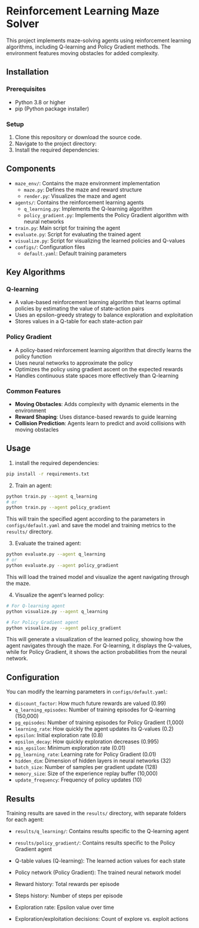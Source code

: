 # Reinforcement Learning Maze Solver

This project implements maze-solving agents using reinforcement learning algorithms, including Q-learning and Policy Gradient methods. The environment features moving obstacles for added complexity.

## Installation

### Prerequisites

- Python 3.8 or higher
- pip (Python package installer)

### Setup

1. Clone this repository or download the source code.
2. Navigate to the project directory:
3. Install the required dependencies:

## Components

- `maze_env/`: Contains the maze environment implementation
  - `maze.py`: Defines the maze and reward structure
  - `render.py`: Visualizes the maze and agent
- `agents/`: Contains the reinforcement learning agents
  - `q_learning.py`: Implements the Q-learning algorithm
  - `policy_gradient.py`: Implements the Policy Gradient algorithm with neural networks
- `train.py`: Main script for training the agent
- `evaluate.py`: Script for evaluating the trained agent
- `visualize.py`: Script for visualizing the learned policies and Q-values
- `configs/`: Configuration files
  - `default.yaml`: Default training parameters

## Key Algorithms

### Q-learning

- A value-based reinforcement learning algorithm that learns optimal policies by estimating the value of state-action pairs
- Uses an epsilon-greedy strategy to balance exploration and exploitation
- Stores values in a Q-table for each state-action pair

### Policy Gradient

- A policy-based reinforcement learning algorithm that directly learns the policy function
- Uses neural networks to approximate the policy
- Optimizes the policy using gradient ascent on the expected rewards
- Handles continuous state spaces more effectively than Q-learning

### Common Features

- **Moving Obstacles**: Adds complexity with dynamic elements in the environment
- **Reward Shaping**: Uses distance-based rewards to guide learning
- **Collision Prediction**: Agents learn to predict and avoid collisions with moving obstacles

## Usage

1. install the required dependencies:

````bash
pip install -r requirements.txt
````

2. Train an agent:

````bash
python train.py --agent q_learning
# or
python train.py --agent policy_gradient
````

   This will train the specified agent according to the parameters in `configs/default.yaml` and save the model and training metrics to the `results/` directory.

3. Evaluate the trained agent:

````bash
python evaluate.py --agent q_learning
# or
python evaluate.py --agent policy_gradient
````

   This will load the trained model and visualize the agent navigating through the maze.

4. Visualize the agent's learned policy:

````bash
# For Q-learning agent
python visualize.py --agent q_learning

# For Policy Gradient agent
python visualize.py --agent policy_gradient
````

   This will generate a visualization of the learned policy, showing how the agent navigates through the maze. For Q-learning, it displays the Q-values, while for Policy Gradient, it shows the action probabilities from the neural network.

## Configuration

You can modify the learning parameters in `configs/default.yaml`:

- `discount_factor`: How much future rewards are valued (0.99)
- `q_learning_episodes`: Number of training episodes for Q-learning (150,000)
- `pg_episodes`: Number of training episodes for Policy Gradient (1,000)
- `learning_rate`: How quickly the agent updates its Q-values (0.2)
- `epsilon`: Initial exploration rate (0.8)
- `epsilon_decay`: How quickly exploration decreases (0.995)
- `min_epsilon`: Minimum exploration rate (0.01)
- `pg_learning_rate`: Learning rate for Policy Gradient (0.01)
- `hidden_dim`: Dimension of hidden layers in neural networks (32)
- `batch_size`: Number of samples per gradient update (128)
- `memory_size`: Size of the experience replay buffer (10,000)
- `update_frequency`: Frequency of policy updates (10)

## Results

Training results are saved in the `results/` directory, with separate folders for each agent:

- `results/q_learning/`: Contains results specific to the Q-learning agent
- `results/policy_gradient/`: Contains results specific to the Policy Gradient agent

- Q-table values (Q-learning): The learned action values for each state
- Policy network (Policy Gradient): The trained neural network model
- Reward history: Total rewards per episode
- Steps history: Number of steps per episode
- Exploration rate: Epsilon value over time
- Exploration/exploitation decisions: Count of explore vs. exploit actions
